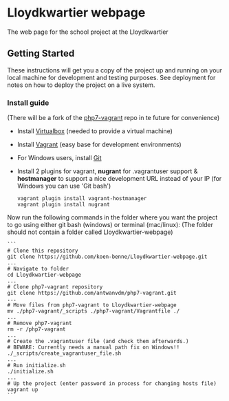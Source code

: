 # Lloydkwartier webpage

The web page for the school project at the Lloydkwartier

## Getting Started

These instructions will get you a copy of the project up and running on your local machine for development and testing purposes. See deployment for notes on how to deploy the project on a live system.

### Install guide
(There will be a fork of the [php7-vagrant](https://github.com/koen-benne/Lloydkwartier-webpage) repo in te future for convenience)

* Install [Virtualbox](https://www.virtualbox.org/wiki/Downloads) (needed to provide a 
virtual machine)
* Install [Vagrant](https://www.vagrantup.com/) (easy base for development environments)
* For Windows users, install [Git](https://git-scm.com/download/win)
* Install 2 plugins for vagrant, **nugrant** for .vagrantuser support & **hostmanager** to 
support a nice development URL instead of your IP (for Windows you can use 'Git bash')

    ```
    vagrant plugin install vagrant-hostmanager
    vagrant plugin install nugrant
    ```


Now run the following commands in the folder where you want the project to go using either git bash (windows) or terminal (mac/linux):
(The folder should not contain a folder called Lloydkwartier-webpage)

    ```
    # Clone this repository
    git clone https://github.com/koen-benne/Lloydkwartier-webpage.git
    ...
    # Navigate to folder
    cd Lloydkwartier-webpage
    ...
    # Clone php7-vagrant repository
    git clone https://github.com/antwanvdm/php7-vagrant.git
    ...
    # Move files from php7-vagrant to Lloydkwartier-webpage
    mv ./php7-vagrant/_scripts ./php7-vagrant/Vagrantfile ./
    ...
    # Remove php7-vagrant
    rm -r /php7-vagrant
    ...
    # Create the .vagrantuser file (and check them afterwards.)
    # BEWARE: Currently needs a manual path fix on Windows!!
    ./_scripts/create_vagrantuser_file.sh
    ...
    # Run initialize.sh
    ./initialize.sh
    ...
    # Up the project (enter password in process for changing hosts file)
    vagrant up
    ```

